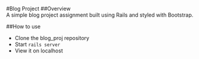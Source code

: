 #Blog Project
##Overview   
A simple blog project assignment built using Rails and styled with Bootstrap.   

##How to use
* Clone the blog_proj repository
* Start ```rails server```
* View it on localhost

